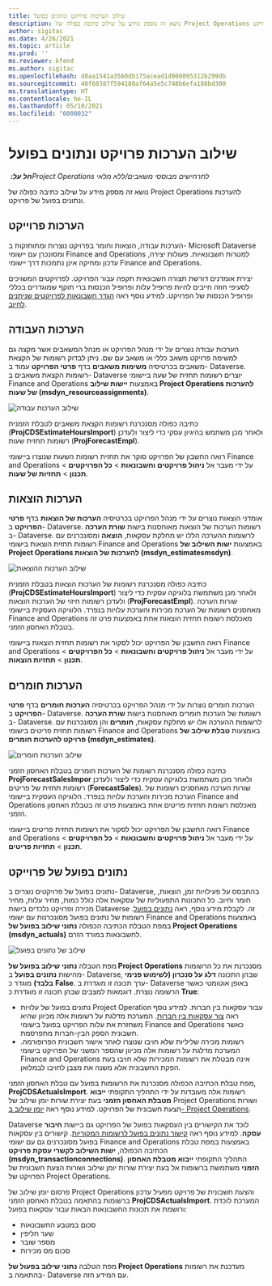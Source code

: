 ```yaml
---
title: שילוב הערכות פרויקט ונתונים בפועל
description: נושא זה מספק מידע על שילוב כתיבה כפולה של Project Operations להערכות ונתונים בפועל של פרויקט.
author: sigitac
ms.date: 4/26/2021
ms.topic: article
ms.prod: ''
ms.reviewer: kfend
ms.author: sigitac
ms.openlocfilehash: d8aa1541a3560db175acead1d000895312b299db
ms.sourcegitcommit: 40f68387f594180af64a5e5c748b6efa188bd300
ms.translationtype: HT
ms.contentlocale: he-IL
ms.lasthandoff: 05/10/2021
ms.locfileid: "6000032"
---
```

# <a name="project-estimates-and-actuals-integration"></a>שילוב הערכות פרויקט ונתונים בפועל

_**חל על:** ‏Project Operations לתרחישים מבוססי משאבים/ללא מלאי_

נושא זה מספק מידע על שילוב כתיבה כפולה של Project Operations להערכות ונתונים בפועל של פרויקט.

## <a name="project-estimates"></a>הערכות פרוייקט

הערכות עבודה, הוצאות וחומר בפרויקט נוצרות ומתוחזקות ב- Microsoft Dataverse ומסונכרן עם יישומי Finance and Operations למטרות חשבונאיות. פעולות יצירה, עדכון ומחיקה אינן נתמכות דרך יישומי Finance and Operations.

יצירת אומדנים דורשת תצורה חשבונאית תקפה עבור הפרויקט. לפרויקטים המשויכים לסעיפי חוזה חייבים להיות פרופיל עלות ופרופיל הכנסות ברי תוקף שמוגדרים בכללי ופרופיל הכנסות של הפרויקט. למידע נוסף ראה [הגדר חשבונאות לפרויקטים שניתנים לחיוב](../project-accounting/configure-accounting-billable-projects.md#configure-project-cost-and-revenue-profile-rules).

## <a name="labor-estimates"></a>הערכות העבודה

הערכות עבודה נוצרים על ידי מנהל הפרויקט או מנהל המשאבים אשר מקצה גם למשימה פרויקט משאב כללי או משאב עם שם. ניתן לבדוק רשומות של הקצאת משאבים בכרטיסיה **משימות משאבים** בדף **פרטי הפרויקט** עמוד ב- Dataverse. רשומות הקצאת משאבים ב- Dataverse יוצרים רשומות תחזית של שעה ביישומי Finance and Operations  באמצעות **יישות שילוב Project Operations להערכות של שעות (msdyn\_resourceassignments)**.

   ![שילוב הערכות עבודה](./Media/DW4LaborEstimates.png)

כתיבה כפולה מסנכרנת רשומות הקצאת משאבים לטבלת הזמנית (**ProjCDSEstimateHoursImport**) ולאחר מכן משתמש בהיגיון עסקי כדי ליצור ולעדכן רשומות תחזית שעות (**ProjForecastEmpl**).

רואה החשבון של הפרויקט סוקר את תחזית רשומות השעות שנוצרו ביישומי Finance and Operations על ידי מעבר אל **ניהול פרויקטים וחשבונאות** > **כל הפרויקטים** > **תכנון** > **תחזיות של שעות**.

## <a name="expense-estimates"></a>הערכות הוצאות

אומדני הוצאות נוצרים על ידי מנהל הפרויקט בכרטיסיה **הערכות של הוצאות**  בדף **פרטי הפרויקט** ב- Dataverse. רשומות הערכות של הוצאות מאוחסנות בישות **שורת הערכה** ב- Dataverse. לרשומות ההערכה הללו יש מחלקת עסקאות, **הוצאה** ומסונכרנים עם רשומות תחזית הוצאות בישומי Finance and Operations באמצעות **ישות השילוב של Project Operations להערכות של הוצאות (msdyn\_estimatesmsdyn)**.

   ![שילוב הערכות ההוצאות](./Media/DW4ExpenseEstimates.png)

כתיבה כפולה מסנכרנת רשומות של הערכות הוצאות בטבלת הזמנית (**ProjCDSEstimateHoursImport**) ולאחר מכן משתמשת בלוגיקה עסקית כדי ליצור ולעדכן רשומות חיזוי של הערכות הוצאות (**ProjForecastEmpl**). שורות הערכה מאחסנים רשומות של הערכת מכירות והערכת עלויות בנפרד. הלוגיקה העסקית ביישומי Finance and Operations מאכלסת רשומת תחזית הוצאות אחת באמצעות פרט זה בטבלת האחסון הזמני.

רואה החשבון של הפרויקט יכול לסקור את רשומות תחזית הוצאות ביישומי Finance and Operations על ידי מעבר אל **ניהול פרויקטים וחשבונאות** > **כל הפרויקטים** > **תכנון** > **תחזיות הוצאות**.

## <a name="material-estimates"></a>הערכות חומרים

הערכות חומרים נוצרות על ידי מנהל הפרויקט בכרטיסיה **הערכות חומרים** בדף **פרטי הפרויקט** ב- Dataverse. רשומות של הערכות חומרים מאוחסנות בישות **שורת הערכה** ב- Dataverse. לרשומות ההערכה אלו יש מחלקת עסקאות, **חומרים** והן מסונכרנות עם רשומות תחזית פריטים בישומי Finance and Operations באמצעות **טבלת שילוב של פרויקט להערכות חומרים (msdyn\_estimates)**.

   ![שילוב הערכות חומרים](./Media/DW4MaterialEstimates.png)

כתיבה כפולה מסנכרנת רשומות של הערכות חומרים בטבלת האחסון הזמני **ProjForecastSalesImpor** ולאחר מכן משתמשת בלוגיקה עסקית כדי ליצור ולעדכן רשומות תחזית של פריטים (**ForecastSales**). שורות הערכה מאחסנים רשומות של הערכת מכירות והערכת עלויות בנפרד. הלוגיקה העסקית ביישומי Finance and Operations מאכלסת רשומת תחזית פריטים אחת באמצעות פרט זה בטבלת האחסון הזמני.

רואה החשבון של הפרויקט יכול לסקור את רשומות תחזית פריטים ביישומי Finance and Operations על ידי מעבר אל **ניהול פרויקטים וחשבונאות** > **כל הפרויקטים** > **תכנון** > **תחזיות פריטים**.

## <a name="project-actuals"></a>נתונים בפועל של פרוייקט

נתונים בפועל של פרויקטים נוצרים ב- Dataverse, בהתבסס על פעילויות זמן, הוצאות, חומר וחיוב. כל התכונות התפעוליות של עסקאות אלה כולל כמות, מחיר עלות, מחיר מכירה ופרויקט נלכדים בישות Dataverse זה. לקבלת מידע נוסף, ראה [נתונים בפועל](../actuals/actuals-overview.md). רשומות של נתונים בפועל מסונכרנות עם ישומי Finance and Operations באמצעות במפת הטבלת הכתיבה הכפולה **נתוני שילוב בפועל של Project Operations ‏(msdyn\_actuals)** לחשבונאות במורד הזרם.

   ![שילוב של נתונים בפועל](./Media/DW4Actuals.png)

מפת הטבלה **נתוני שילוב בפועל של Project Operations** מסנכרנת את כל הרשומות מהישות **נתונים בפועל** ב- Dataverse, שבהן התכונה **דלג על סנכרון (לשימוש פנימי בלבד)** מוגדר כ **False**. ערך תכונה זו מוגדרת ב- Dataverse באופן אוטומטי כאשר הרשומה נוצרת. דוגמאות למצבים שבהן תכונה זו מוגדרת כ **True**:

  - נתונים בפועל של עלויות Project Operation עבור עסקאות בין חברות. למידע נוסף ראה [צור עסקאות בין חברות](../project-accounting/create-intercompany-transactions.md). המערכת מדלגת על רשומות אלה מכיוון שהיא משחזרת את עלות הפרויקט בפועל בישומי Finance and Operations כאשר חשבונית הספק הבין-חברות מתפרסמת.
  - רשומות מכירה שליליות שלא חויבו שנוצרו לאחר אישור חשבונית הפרופורמה. המערכת מדלגת על רשומות אלה מכיוון שהספר המשני של הפרויקט בישומי Finance and Operations אינה מבטלת את רשומות המכירות שלא חויבו בעת הפקת החשבונית אלא משנה את מצבן לחויבו לבמלואן.

מפת טבלת הכתיבה הכפולה מסנכרנת את הרשומות בפועל עם טבלת האחסון הזמני, **ProjCDSActualsImport**. רשומות אלה מעובדות על ידי התהליך התקופתי **ייבוא מטבלת האחסון הזמני** בעת יצירת שורות יומן שילוב של Project Operations ושורות הצעת חשבונית של הפרויקט. למידע נוסף ראה [יומן שילוב ב- Project Operations](../project-accounting/project-operations-integration-journal.md).

Dataverse לוכד את הקישורים בין העסקאות בפועל של הפרויקט גם ביישות **חיבור עסקה**. למידע נוסף ראה [קישור נתונים בפועל לרשומות המקוריות](../actuals/linkingactuals.md). קישורים בין עסקאות בפועל מסונכרנים גם עם ישומי Finance and Operations  באמצעות במפת טבלת הכתיבה הכפולה, **ישות השילוב לקשרי עסקת פרויקט  (msdyn\_transactionconnections)**. התהליך התקופתי **ייבוא מטבלת האחסון הזמני** משתמשת ברשומות אל בעת יצירת שורות יומן שילוב ושורות הצעת חשבונית של הפרויקט של Project Operations.

פרסום יומן שילוב של Project Operations והצעת חשבונית של פרויקט מפעיל עדכון ברשומות בהתאמה בטבלת האחסון הזמני **ProjCDSActualsImport**. המערכת לוכדת ורושמת את תכונות החשבונאות הבאות עבור עסקאות בפועל:

- סכום במטבע החשבונאות
- שער חליפין
- מספר שובר
- סכום מס מכירות

מפת הטלבה **נתוני שילוב בפעול של Project Operations** מעדכנת את רשומות בהתאמה ב- Dataverse עם המידע הזה.
